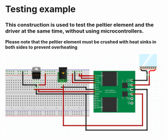 # Testing example

### This construction is used to test the peltier element and the driver at the same time, without using microcontrollers.

__Please note that the peltier element must be crushed with heat sinks in both sides to prevent overheating__


<a href="Testingtools" title="Test module schematics"><img src="https://github.com/FOSH-following-demand/thermostatic-water-bath/blob/master/hardware/testing/schDriverTest.png?raw=true"></a>
